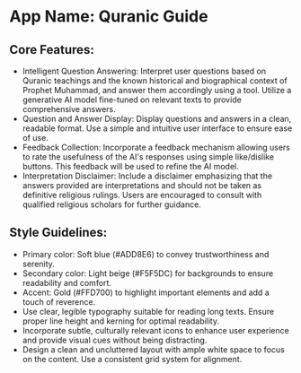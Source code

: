# **App Name**: Quranic Guide

## Core Features:

- Intelligent Question Answering: Interpret user questions based on Quranic teachings and the known historical and biographical context of Prophet Muhammad, and answer them accordingly using a tool. Utilize a generative AI model fine-tuned on relevant texts to provide comprehensive answers.
- Question and Answer Display: Display questions and answers in a clean, readable format. Use a simple and intuitive user interface to ensure ease of use.
- Feedback Collection: Incorporate a feedback mechanism allowing users to rate the usefulness of the AI's responses using simple like/dislike buttons. This feedback will be used to refine the AI model.
- Interpretation Disclaimer: Include a disclaimer emphasizing that the answers provided are interpretations and should not be taken as definitive religious rulings. Users are encouraged to consult with qualified religious scholars for further guidance.

## Style Guidelines:

- Primary color: Soft blue (#ADD8E6) to convey trustworthiness and serenity.
- Secondary color: Light beige (#F5F5DC) for backgrounds to ensure readability and comfort.
- Accent: Gold (#FFD700) to highlight important elements and add a touch of reverence.
- Use clear, legible typography suitable for reading long texts. Ensure proper line height and kerning for optimal readability.
- Incorporate subtle, culturally relevant icons to enhance user experience and provide visual cues without being distracting.
- Design a clean and uncluttered layout with ample white space to focus on the content. Use a consistent grid system for alignment.